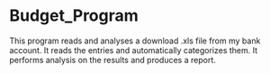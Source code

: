 # Budget_Program
This program reads and analyses a download .xls file from my bank account. 
It reads the entries and automatically categorizes them.
It performs analysis on the results and produces a report.

